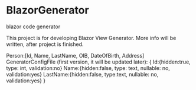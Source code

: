 # BlazorGenerator
blazor code generator

This project is for developing Blazor View Generator. More info will be written, after project is finished.

Person:[Id, Name, LastName, OIB, DateOfBirth, Address]
GeneratorConfigFile (first version, it will be updated later):
{
  Id:{hidden:true, type: int, validation:no}
  Name:{hidden:false, type: text, nullable: no, validation:yes}
  LastName:{hidden:false, type:text, nullable: no, validation:yes}
}
